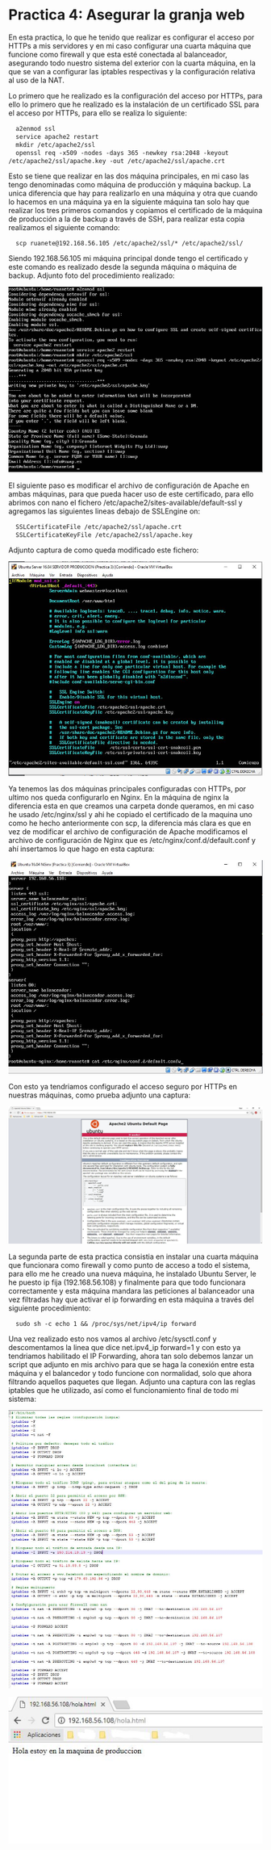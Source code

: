 # Practica 4: Asegurar la granja web

En esta practica, lo que he tenido que realizar es configurar el acceso por HTTPs a mis servidores y en mi caso configurar una cuarta máquina que funcione como firewall y que esta esté conectada al balanceador, asegurando todo nuestro sistema del exterior con la cuarta máquina, en la que se van a configurar las iptables respectivas y la configuración relativa al uso de la NAT.

Lo primero que he realizado es la configuración del acceso por HTTPs, para ello lo primero que he realizado es la instalación de un certificado SSL para el acceso por HTTPs, para ello se realiza lo siguiente:

~~~
  a2enmod ssl
  service apache2 restart
  mkdir /etc/apache2/ssl
  openssl req -x509 -nodes -days 365 -newkey rsa:2048 -keyout /etc/apache2/ssl/apache.key -out /etc/apache2/ssl/apache.crt
~~~
  
Esto se tiene que realizar en las dos máquina principales, en mi caso las tengo denominadas como máquina de producción y máquina backup. La unica diferencia que hay para realizarlo en una máquina y otra que cuando lo hacemos en una máquina ya en la siguiente máquina tan solo hay que realizar los tres primeros comandos y copiamos el certificado de la máquina de producción a la de backup a través de SSH, para realizar esta copia realizamos el siguiente comando:

~~~
  scp ruanete@192.168.56.105 /etc/apache2/ssl/* /etc/apache2/ssl/ 
~~~  

Siendo 192.168.56.105 mi máquina principal donde tengo el certificado y este comando es realizado desde la segunda máquina o máquina de backup. Adjunto foto del procedimiento realizado:

![Configuración e instalación certificado SSL](./instalacion_certificadoSSL.JPG)

El siguiente paso es modificar el archivo de configuración de Apache en ambas máquinas, para que pueda hacer uso de este certificado, para ello abrimos con nano el fichero /etc/apache2/sites-available/default-ssl y agregamos las siguientes lineas debajo de SSLEngine on:
  
~~~
  SSLCertificateFile /etc/apache2/ssl/apache.crt
  SSLCertificateKeyFile /etc/apache2/ssl/apache.key
~~~

Adjunto captura de como queda modificado este fichero:

![Archivo configuración SSL en Apache](./configuracionSSLApache.JPG)

Ya tenemos las dos máquinas principales configuradas con HTTPs, por ultimo nos queda configurarlo en Nginx.
En la máquina de nginx la diferencia esta en que creamos una carpeta donde queramos, en mi caso he usado /etc/nginx/ssl y ahi he copiado el certificado de la maquina uno como he hecho anteriormente con scp, la diferencia más clara es que en vez de modificar el archivo de configuración de Apache modificamos el archivo de configuración de Nginx que es /etc/nginx/conf.d/default.conf y ahí insertamos lo que hago en esta captura:

![Archivo configuración SSL Nginx](./configuracionSSLBalanceador.JPG)

Con esto ya tendriamos configurado el acceso seguro por HTTPs en nuestras máquinas, como prueba adjunto una captura:

![Conexión por HTTPs](./pruebaHTTPs.JPG)

La segunda parte de esta practica consistia en instalar una cuarta máquina que funcionara como firewall y como punto de acceso a todo el sistema, para ello me he creado una nueva máquina, he instalado Ubuntu Server, le he puesto ip fija (192.168.56.108) y finalmente para que todo funcionara correctamente y esta máquina mandara las peticiones al balanceador una vez filtradas hay que activar el ip forwarding en esta máquina a través del siguiente procedimiento:
	
~~~
  sudo sh -c echo 1 && /proc/sys/net/ipv4/ip forward
~~~

Una vez realizado esto nos vamos al archivo /etc/sysctl.conf y descomentamos la linea que dice net.ipv4_ip forward=1 y con esto ya tendriamos habilitado el IP Forwarding, ahora tan solo debemos lanzar un script que adjunto en mis archivo para que se haga la conexión entre esta máquina y el balancedor y todo funcione con normalidad, solo que ahora filtrando aquellos paquetes que llegan. Adjunto una captura con las reglas iptables que he utilizado, así como el funcionamiento final de todo mi sistema:

![Script IPTABLES](./iptablesScript.JPG)

![Funcionamiento firewall](./funcionamiento_firewall.JPG)

